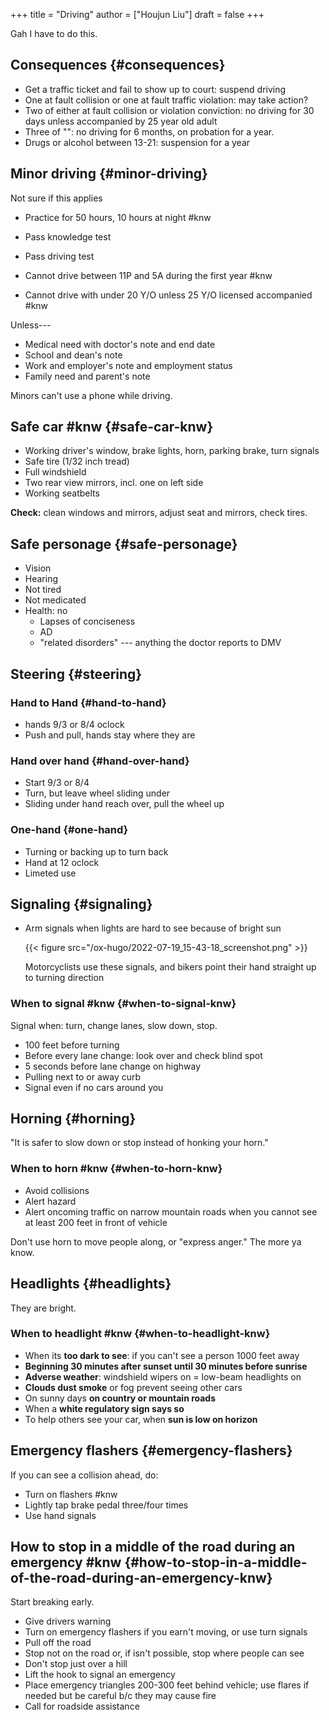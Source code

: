 +++
title = "Driving"
author = ["Houjun Liu"]
draft = false
+++

Gah I have to do this.


## Consequences {#consequences}

-   Get a traffic ticket and fail to show up to court: suspend driving
-   One at fault collision or one at fault traffic violation: may take action?
-   Two of either at fault collision or violation conviction: no driving for 30 days unless accompanied by 25 year old adult
-   Three of "": no driving for 6 months, on probation for a year.
-   Drugs or alcohol between 13-21: suspension for a year


## Minor driving {#minor-driving}

Not sure if this applies

-   Practice for 50 hours, 10 hours at night #knw
-   Pass knowledge test
-   Pass driving test

-   Cannot drive between 11P and 5A during the first year #knw
-   Cannot drive with under 20 Y/O unless 25 Y/O licensed accompanied #knw

Unless---

-   Medical need with doctor's note and end date
-   School and dean's note
-   Work and employer's note and employment status
-   Family need and parent's note

Minors can't use a phone while driving.


## Safe car #knw {#safe-car-knw}

-   Working driver's window, brake lights, horn, parking brake, turn signals
-   Safe tire (1/32 inch tread)
-   Full windshield
-   Two rear view mirrors, incl. one on left side
-   Working seatbelts

****Check:**** clean windows and mirrors, adjust seat and mirrors, check tires.


## Safe personage {#safe-personage}

-   Vision
-   Hearing
-   Not tired
-   Not medicated
-   Health: no
    -   Lapses of conciseness
    -   AD
    -   "related disorders" --- anything the doctor reports to DMV


## Steering {#steering}


### Hand to Hand {#hand-to-hand}

-   hands 9/3 or 8/4 oclock
-   Push and pull, hands stay where they are


### Hand over hand {#hand-over-hand}

-   Start 9/3 or 8/4
-   Turn, but leave wheel sliding under
-   Sliding under hand reach over, pull the wheel up


### One-hand {#one-hand}

-   Turning or backing up to turn back
-   Hand at 12 oclock
-   Limeted use


## Signaling {#signaling}

-   Arm signals when lights are hard to see because of bright sun

    {{< figure src="/ox-hugo/2022-07-19_15-43-18_screenshot.png" >}}

    Motorcyclists use these signals, and bikers point their hand straight up to turning direction


### When to signal #knw {#when-to-signal-knw}

Signal when: turn, change lanes, slow down, stop.

-   100 feet before turning
-   Before every lane change: look over and check blind spot
-   5 seconds before lane change on highway
-   Pulling next to or away curb
-   Signal even if no cars around you


## Horning {#horning}

"It is safer to slow down or stop instead of honking your horn."


### When to horn #knw {#when-to-horn-knw}

-   Avoid collisions
-   Alert hazard
-   Alert oncoming traffic on narrow mountain roads when you cannot see at least 200 feet in front of vehicle

Don't use horn to move people along, or "express anger." The more ya know.


## Headlights {#headlights}

They are bright.


### When to headlight #knw {#when-to-headlight-knw}

-   When its ****too dark to see****: if you can't see a person 1000 feet away
-   ****Beginning 30 minutes after sunset until 30 minutes before sunrise****
-   ****Adverse weather****: windshield wipers on = low-beam headlights on
-   ****Clouds dust smoke**** or fog prevent seeing other cars
-   On sunny days ****on country or mountain roads****
-   When a ****white regulatory sign says so****
-   To help others see your car, when ****sun is low on horizon****


## Emergency flashers {#emergency-flashers}

If you can see a collision ahead, do:

-   Turn on flashers #knw
-   Lightly tap brake pedal three/four times
-   Use hand signals


## How to stop in a middle of the road during an emergency #knw {#how-to-stop-in-a-middle-of-the-road-during-an-emergency-knw}

Start breaking early.

-   Give drivers warning
-   Turn on emergency flashers if you earn't moving,  or use turn signals
-   Pull off the road
-   Stop not on the road or, if isn't possible, stop where people can see
-   Don't stop just over a hill
-   Lift the hook to signal an emergency
-   Place emergency triangles 200-300 feet behind vehicle; use flares if needed but be careful b/c they may cause fire
-   Call for roadside assistance
